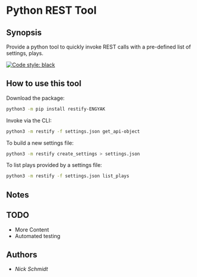 # Python REST Tool

## Synopsis

Provide a python tool to quickly invoke REST calls with a pre-defined list of settings, plays.

[![Code style: black](https://img.shields.io/badge/code%20style-black-000000.svg)](https://github.com/psf/black)

## How to use this tool

Download the package:

```bash
python3 -m pip install restify-ENGYAK
```

Invoke via the CLI:

```bash
python3 -m restify -f settings.json get_api-object
```

To build a new settings file:

```bash
python3 -m restify create_settings > settings.json
```

To list plays provided by a settings file:

```bash
python3 -m restify -f settings.json list_plays
```

## Notes

## TODO

* More Content
* Automated testing

## Authors

* *Nick Schmidt*
